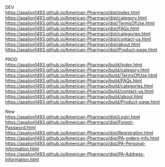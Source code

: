 DEV <br/>
https://apalion1493.github.io/American-Pharmacy/dist/index.html <br/>
https://apalion1493.github.io/American-Pharmacy/dist/category.html <br/>
https://apalion1493.github.io/American-Pharmacy/dist/TermsOfUse.html <br/>
https://apalion1493.github.io/American-Pharmacy/dist/FAQs.html <br/>
https://apalion1493.github.io/American-Pharmacy/dist/categories.html <br/>
https://apalion1493.github.io/American-Pharmacy/dist/contact-us.html <br/>
https://apalion1493.github.io/American-Pharmacy/dist/about.html <br/>
https://apalion1493.github.io/American-Pharmacy/dist/Product-page.html <br/>

PROD <br/>
https://apalion1493.github.io/American-Pharmacy/build/index.html <br/>
https://apalion1493.github.io/American-Pharmacy/build/category.html <br/>
https://apalion1493.github.io/American-Pharmacy/build/TermsOfUse.html <br/>
https://apalion1493.github.io/American-Pharmacy/build/FAQs.html <br/>
https://apalion1493.github.io/American-Pharmacy/build/categories.html <br/>
https://apalion1493.github.io/American-Pharmacy/build/contact-us.html <br/>
https://apalion1493.github.io/American-Pharmacy/build/about.html <br/>
https://apalion1493.github.io/American-Pharmacy/build/Product-page.html <br/>


New <br/>
https://apalion1493.github.io/American-Pharmacy/dist/Login.html <br/>
https://apalion1493.github.io/American-Pharmacy/dist/Forgot-Password.html <br/>
https://apalion1493.github.io/American-Pharmacy/dist/Registration.html <br/>
https://apalion1493.github.io/American-Pharmacy/dist/PA-orders-info.html <br/>
https://apalion1493.github.io/American-Pharmacy/dist/PA-Personal-Information.html<br/>
https://apalion1493.github.io/American-Pharmacy/dist/PA-Address-Information.html<br/>
